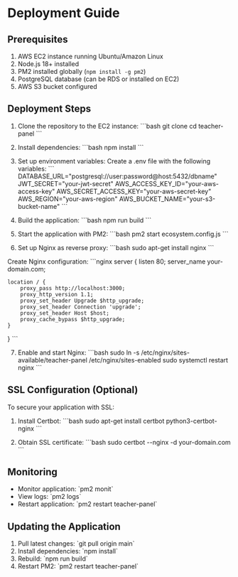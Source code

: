 # Deployment Guide

## Prerequisites
1. AWS EC2 instance running Ubuntu/Amazon Linux
2. Node.js 18+ installed
3. PM2 installed globally (`npm install -g pm2`)
4. PostgreSQL database (can be RDS or installed on EC2)
5. AWS S3 bucket configured

## Deployment Steps

1. Clone the repository to the EC2 instance:
\`\`\`bash
git clone <your-repo-url>
cd teacher-panel
\`\`\`

2. Install dependencies:
\`\`\`bash
npm install
\`\`\`

3. Set up environment variables:
Create a .env file with the following variables:
\`\`\`
DATABASE_URL="postgresql://user:password@host:5432/dbname"
JWT_SECRET="your-jwt-secret"
AWS_ACCESS_KEY_ID="your-aws-access-key"
AWS_SECRET_ACCESS_KEY="your-aws-secret-key"
AWS_REGION="your-aws-region"
AWS_BUCKET_NAME="your-s3-bucket-name"
\`\`\`

4. Build the application:
\`\`\`bash
npm run build
\`\`\`

5. Start the application with PM2:
\`\`\`bash
pm2 start ecosystem.config.js
\`\`\`

6. Set up Nginx as reverse proxy:
\`\`\`bash
sudo apt-get install nginx
\`\`\`

Create Nginx configuration:
\`\`\`nginx
server {
    listen 80;
    server_name your-domain.com;

    location / {
        proxy_pass http://localhost:3000;
        proxy_http_version 1.1;
        proxy_set_header Upgrade $http_upgrade;
        proxy_set_header Connection 'upgrade';
        proxy_set_header Host $host;
        proxy_cache_bypass $http_upgrade;
    }
}
\`\`\`

7. Enable and start Nginx:
\`\`\`bash
sudo ln -s /etc/nginx/sites-available/teacher-panel /etc/nginx/sites-enabled
sudo systemctl restart nginx
\`\`\`

## SSL Configuration (Optional)
To secure your application with SSL:

1. Install Certbot:
\`\`\`bash
sudo apt-get install certbot python3-certbot-nginx
\`\`\`

2. Obtain SSL certificate:
\`\`\`bash
sudo certbot --nginx -d your-domain.com
\`\`\`

## Monitoring
- Monitor application: \`pm2 monit\`
- View logs: \`pm2 logs\`
- Restart application: \`pm2 restart teacher-panel\`

## Updating the Application
1. Pull latest changes: \`git pull origin main\`
2. Install dependencies: \`npm install\`
3. Rebuild: \`npm run build\`
4. Restart PM2: \`pm2 restart teacher-panel\`
